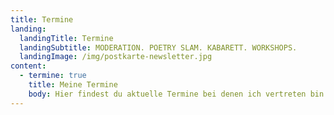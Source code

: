 ```yaml
---
title: Termine
landing:
  landingTitle: Termine
  landingSubtitle: MODERATION. POETRY SLAM. KABARETT. WORKSHOPS.
  landingImage: /img/postkarte-newsletter.jpg
content:
  - termine: true
    title: Meine Termine
    body: Hier findest du aktuelle Termine bei denen ich vertreten bin
---
```

